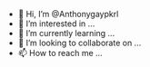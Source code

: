 - 👋 Hi, I’m @Anthonygaypkrl
- 👀 I’m interested in ...
- 🌱 I’m currently learning ...
- 💞️ I’m looking to collaborate on ...
- 📫 How to reach me ...

<!---
Anthonygaypkrl/Anthonygaypkrl is a ✨ special ✨ repository because its `README.md` (this file) appears on your GitHub profile.
You can click the Preview link to take a look at your changes.
--->
